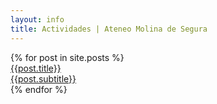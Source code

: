```yaml
---
layout: info 
title: Actividades | Ateneo Molina de Segura
---
```

<div class="activity-content mdl-grid">
{% for post in site.posts %}
<div class="activity-card">
<div class="activity-info">
<div class="activity-card-image mdl-card mdl-shadow--2dp" style="background: url('{{post.activityImage}}') center / cover;">
  <div class="mdl-card__title mdl-card--expand"></div>
  <div class="mdl-card__actions">
    <a class="no-underline-link" href="{{ post.url }}">
      <span class="activity-card-image__title">
        {{post.title}}
      </span>
      <br>
      <span class="activity-card-image__subtitle">
        {{post.subtitle}}
      </span>
    </a>
  </div>
</div>
</div>
</div>
{% endfor %}
</div>

